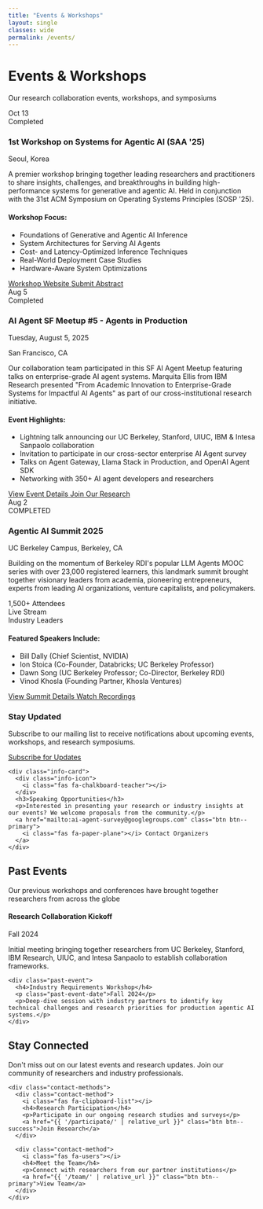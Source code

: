 ```yaml
---
title: "Events & Workshops"
layout: single
classes: wide
permalink: /events/
---
```


<div class="events-hero">
  <div class="events-hero-content">
    <h1><i class="fas fa-calendar-alt"></i> Events & Workshops</h1>
    <p class="events-subtitle">Our research collaboration events, workshops, and symposiums</p>
  </div>
</div>

<div class="events-grid">
  <div class="event-card featured">
    <div class="event-header">
      <div class="event-date">
        <span class="month">Oct</span>
        <span class="day">13</span>
      </div>
      <div class="event-status featured-badge">
        <i class="fas fa-check-circle"></i> Completed
      </div>
    </div>
    <div class="event-content">
      <h3>1st Workshop on Systems for Agentic AI (SAA '25)</h3>
      <p class="event-location">
        <i class="fas fa-map-marker-alt"></i> Seoul, Korea
      </p>
      <p class="event-description">
        A premier workshop bringing together leading researchers and practitioners to share insights, challenges, and breakthroughs in building high-performance systems for generative and agentic AI. Held in conjunction with the 31st ACM Symposium on Operating Systems Principles (SOSP '25).
      </p>
      <div class="event-highlights">
        <h4>Workshop Focus:</h4>
        <ul>
          <li>Foundations of Generative and Agentic AI Inference</li>
          <li>System Architectures for Serving AI Agents</li>
          <li>Cost- and Latency-Optimized Inference Techniques</li>
          <li>Real-World Deployment Case Studies</li>
          <li>Hardware-Aware System Optimizations</li>
        </ul>
      </div>
      <div class="event-actions">
        <a href="https://saa2025.github.io/" class="btn btn--primary" target="_blank" rel="noopener">
          <i class="fas fa-external-link-alt"></i> Workshop Website
        </a>
        <a href="https://saa25.hotcrp.com" class="btn btn--outline" target="_blank" rel="noopener">
          <i class="fas fa-paper-plane"></i> Submit Abstract
        </a>
      </div>
    </div>
  </div>

  <div class="event-card featured">
    <div class="event-header">
      <div class="event-date">
        <span class="month">Aug</span>
        <span class="day">5</span>
      </div>
      <div class="event-status featured-badge">
        <i class="fas fa-check-circle"></i> Completed
      </div>
    </div>
    <div class="event-content">
      <h3>AI Agent SF Meetup #5 - Agents in Production</h3>
      <p class="event-date-text">
        <i class="fas fa-calendar"></i> Tuesday, August 5, 2025
      </p>
      <p class="event-location">
        <i class="fas fa-map-marker-alt"></i> San Francisco, CA
      </p>
      <p class="event-description">
        Our collaboration team participated in this SF AI Agent Meetup featuring talks on enterprise-grade AI agent systems. Marquita Ellis from IBM Research presented "From Academic Innovation to Enterprise-Grade Systems for Impactful AI Agents" as part of our cross-institutional research initiative.
      </p>
      <div class="event-highlights">
        <h4>Event Highlights:</h4>
        <ul>
          <li>Lightning talk announcing our UC Berkeley, Stanford, UIUC, IBM & Intesa Sanpaolo collaboration</li>
          <li>Invitation to participate in our cross-sector enterprise AI Agent survey</li>
          <li>Talks on Agent Gateway, Llama Stack in Production, and OpenAI Agent SDK</li>
          <li>Networking with 350+ AI agent developers and researchers</li>
        </ul>
      </div>
      <div class="event-actions">
        <a href="https://lu.ma/x16vikh7" class="btn btn--primary" target="_blank" rel="noopener">
          <i class="fas fa-external-link-alt"></i> View Event Details
        </a>
        <a href="{{ '/participate/' | relative_url }}" class="btn btn--success">
          <i class="fas fa-clipboard-list"></i> Join Our Research
        </a>
      </div>
    </div>
  </div>

  <div class="event-card">
    <div class="event-header">
      <div class="event-date">
        <span class="month">Aug</span>
        <span class="day">2</span>
      </div>
      <div class="event-status upcoming-badge">
        <i class="fas fa-check-circle"></i> COMPLETED
      </div>
    </div>
    <div class="event-content">
      <h3>Agentic AI Summit 2025</h3>
      <p class="event-location">
        <i class="fas fa-map-marker-alt"></i> UC Berkeley Campus, Berkeley, CA
      </p>
      <p class="event-description">
        Building on the momentum of Berkeley RDI's popular LLM Agents MOOC series with over 23,000 registered learners, this landmark summit brought together visionary leaders from academia, pioneering entrepreneurs, experts from leading AI organizations, venture capitalists, and policymakers.
      </p>
      <div class="event-features">
        <div class="feature">
          <i class="fas fa-users"></i>
          <span>1,500+ Attendees</span>
        </div>
        <div class="feature">
          <i class="fas fa-video"></i>
          <span>Live Stream</span>
        </div>
        <div class="feature">
          <i class="fas fa-microphone"></i>
          <span>Industry Leaders</span>
        </div>
      </div>
      <div class="event-highlights">
        <h4>Featured Speakers Include:</h4>
        <ul>
          <li>Bill Dally (Chief Scientist, NVIDIA)</li>
          <li>Ion Stoica (Co-Founder, Databricks; UC Berkeley Professor)</li>
          <li>Dawn Song (UC Berkeley Professor; Co-Director, Berkeley RDI)</li>
          <li>Vinod Khosla (Founding Partner, Khosla Ventures)</li>
        </ul>
      </div>
      <div class="event-actions">
        <a href="https://rdi.berkeley.edu/events/agentic-ai-summit" class="btn btn--primary" target="_blank" rel="noopener">
          <i class="fas fa-external-link-alt"></i> View Summit Details
        </a>
        <a href="https://rdi.berkeley.edu/events/agentic-ai-summit" class="btn btn--outline" target="_blank" rel="noopener">
          <i class="fas fa-play"></i> Watch Recordings
        </a>
      </div>
    </div>
  </div>
</div>

<div class="events-info-section">
  <div class="info-grid">
    <div class="info-card">
      <div class="info-icon">
        <i class="fas fa-calendar-check"></i>
      </div>
      <h3>Stay Updated</h3>
      <p>Subscribe to our mailing list to receive notifications about upcoming events, workshops, and research symposiums.</p>
      <a href="mailto:ai-agent-survey@googlegroups.com?subject=Subscribe to Updates" class="btn btn--success">
        <i class="fas fa-envelope-open"></i> Subscribe for Updates
      </a>
    </div>
    
    <div class="info-card">
      <div class="info-icon">
        <i class="fas fa-chalkboard-teacher"></i>
      </div>
      <h3>Speaking Opportunities</h3>
      <p>Interested in presenting your research or industry insights at our events? We welcome proposals from the community.</p>
      <a href="mailto:ai-agent-survey@googlegroups.com" class="btn btn--primary">
        <i class="fas fa-paper-plane"></i> Contact Organizers
      </a>
    </div>
    

  </div>
</div>

<div class="past-events-section">
  <h2><i class="fas fa-history"></i> Past Events</h2>
  <p class="section-subtitle">Our previous workshops and conferences have brought together researchers from across the globe</p>
  
  <div class="past-events-grid">
    <div class="past-event">
      <h4>Research Collaboration Kickoff</h4>
      <p class="past-event-date">Fall 2024</p>
      <p>Initial meeting bringing together researchers from UC Berkeley, Stanford, IBM Research, UIUC, and Intesa Sanpaolo to establish collaboration frameworks.</p>
    </div>
    
    <div class="past-event">
      <h4>Industry Requirements Workshop</h4>
      <p class="past-event-date">Fall 2024</p>
      <p>Deep-dive session with industry partners to identify key technical challenges and research priorities for production agentic AI systems.</p>
    </div>
  </div>
</div>

<div id="contact" class="contact-cta-section">
  <div class="contact-cta-content">
    <h2><i class="fas fa-envelope"></i> Stay Connected</h2>
    <p>Don't miss out on our latest events and research updates. Join our community of researchers and industry professionals.</p>
    
    <div class="contact-methods">
      <div class="contact-method">
        <i class="fas fa-clipboard-list"></i>
        <h4>Research Participation</h4>
        <p>Participate in our ongoing research studies and surveys</p>
        <a href="{{ '/participate/' | relative_url }}" class="btn btn--success">Join Research</a>
      </div>
      
      <div class="contact-method">
        <i class="fas fa-users"></i>
        <h4>Meet the Team</h4>
        <p>Connect with researchers from our partner institutions</p>
        <a href="{{ '/team/' | relative_url }}" class="btn btn--primary">View Team</a>
      </div>
    </div>
  </div>
</div>
